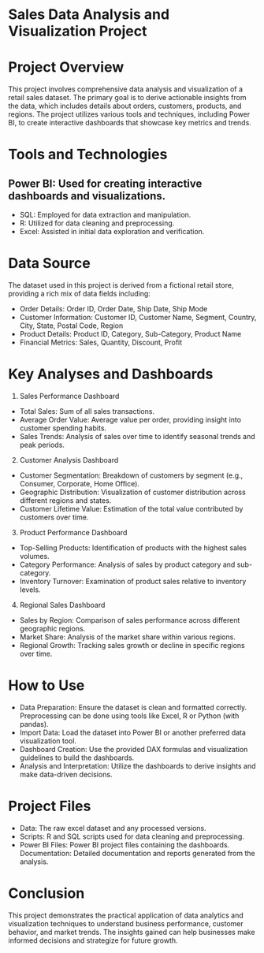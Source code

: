 
# Sales Data Analysis and Visualization Project

# Project Overview
This project involves comprehensive data analysis and visualization of a retail sales dataset. The primary goal is to derive actionable insights from the data, which includes details about orders, customers, products, and regions. The project utilizes various tools and techniques, including Power BI, to create interactive dashboards that showcase key metrics and trends.


# Tools and Technologies

## Power BI: Used for creating interactive dashboards and visualizations.
- SQL: Employed for data extraction and manipulation.
- R: Utilized for data cleaning and preprocessing.
- Excel: Assisted in initial data exploration and verification.

# Data Source
The dataset used in this project is derived from a fictional retail store, providing a rich mix of data fields including:
- Order Details: Order ID, Order Date, Ship Date, Ship Mode
- Customer Information: Customer ID, Customer Name, Segment, Country, City, State, Postal Code, Region
- Product Details: Product ID, Category, Sub-Category, Product Name
- Financial Metrics: Sales, Quantity, Discount, Profit

# Key Analyses and Dashboards
1. Sales Performance Dashboard
- Total Sales: Sum of all sales transactions.
- Average Order Value: Average value per order, providing insight into customer spending habits.
- Sales Trends: Analysis of sales over time to identify seasonal trends and peak periods.
2. Customer Analysis Dashboard
- Customer Segmentation: Breakdown of customers by segment (e.g., Consumer, Corporate, Home Office).
- Geographic Distribution: Visualization of customer distribution across different regions and states.
- Customer Lifetime Value: Estimation of the total value contributed by customers over time.
3. Product Performance Dashboard
- Top-Selling Products: Identification of products with the highest sales volumes.
- Category Performance: Analysis of sales by product category and sub-category.
- Inventory Turnover: Examination of product sales relative to inventory levels.
4. Regional Sales Dashboard
- Sales by Region: Comparison of sales performance across different geographic regions.
- Market Share: Analysis of the market share within various regions.
- Regional Growth: Tracking sales growth or decline in specific regions over time.

# How to Use
- Data Preparation: Ensure the dataset is clean and formatted correctly. Preprocessing can be done using tools like Excel, R or Python (with pandas).
- Import Data: Load the dataset into Power BI or another preferred data visualization tool.
- Dashboard Creation: Use the provided DAX formulas and visualization guidelines to build the dashboards.
- Analysis and Interpretation: Utilize the dashboards to derive insights and make data-driven decisions.

# Project Files
- Data: The raw excel dataset and any processed versions.
- Scripts: R and SQL scripts used for data cleaning and preprocessing.
- Power BI Files: Power BI project files containing the dashboards.
Documentation: Detailed documentation and reports generated from the analysis.

# Conclusion
This project demonstrates the practical application of data analytics and visualization techniques to understand business performance, customer behavior, and market trends. The insights gained can help businesses make informed decisions and strategize for future growth.